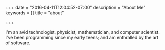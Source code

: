 +++
date = "2016-04-11T12:04:52-07:00"
description = "About Me"
keywords = []
title = "about"

+++

I'm an avid technologist, physicist, mathematician, and computer scientist.  I've been programming since my early teens; and am enthralled by the art of software.